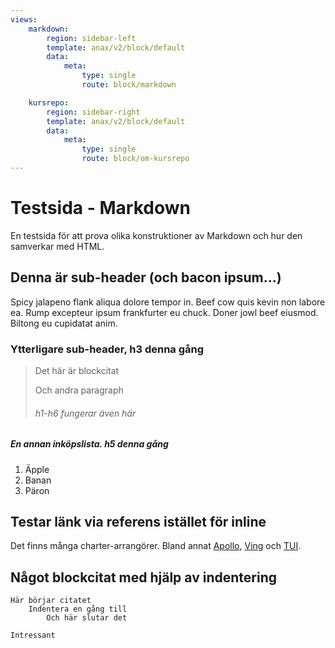 ```yaml
---
views:
    markdown:
        region: sidebar-left
        template: anax/v2/block/default
        data:
            meta:
                type: single
                route: block/markdown

    kursrepo:
        region: sidebar-right
        template: anax/v2/block/default
        data:
            meta:
                type: single
                route: block/om-kursrepo
---
```

Testsida - Markdown
======================

En testsida för att prova olika konstruktioner av Markdown och hur den samverkar med HTML.

Denna är sub-header (och bacon ipsum...)
----------------------
Spicy jalapeno flank aliqua dolore tempor in. Beef cow quis kevin non labore ea. Rump excepteur ipsum frankfurter eu chuck. Doner jowl beef eiusmod. Biltong eu cupidatat anim.

### Ytterligare sub-header, h3 denna gång

> Det här är blockcitat
>
> Och andra paragraph
>
> ###### h1-h6 fungerar även här

##### En annan inköpslista. h5 denna gång

1. Äpple
2. Banan
3. Päron

Testar länk via referens istället för inline
----------------------
Det finns många charter-arrangörer. Bland annat [Apollo][1], [Ving][2] och [TUI][3].

[1]: https://www.apollo.se  "Apollo"
[2]: https://www.ving.se    "Ving"
[3]: https://www.tui.se     "TUI"

Något blockcitat med hjälp av indentering
----------------------
    Här börjar citatet
        Indentera en gång till
            Och här slutar det

    Intressant
